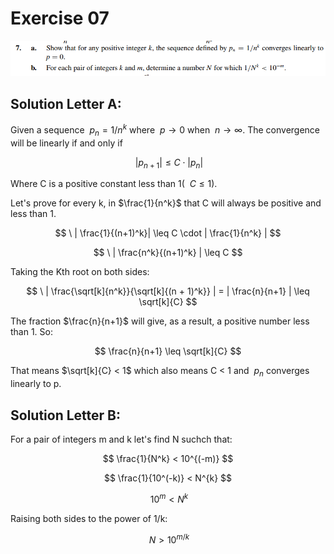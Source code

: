 # Exercise 07

![image](image.png)

## Solution Letter A:

Given a sequence $\ p_{n} = 1 / n^{k}$ where $\ p \to 0$ when $\ n \to \infty$. The convergence will be linearly if and only if

$$
\ | p_{n+1} | \leq C \cdot | p_{n} |
$$

Where C is a positive constant less than 1( $\ C \leq 1$).

Let's prove for every k, in  $\frac{1}{n^k}$ that C will always be positive and less than 1.

$$
\ | \frac{1}{(n+1)^k}| \leq C \cdot | \frac{1}{n^k} |
$$

$$ 
\ | \frac{n^k}{(n+1)^k} | \leq C
$$

Taking the Kth root on both sides:

$$
\ | \frac{\sqrt[k]{n^k}}{\sqrt[k]{(n + 1)^k}} | = | \frac{n}{n+1} |  \leq \sqrt[k]{C}
$$

The fraction $\frac{n}{n+1}$ will give, as a result, a positive number less than 1. So:

$$
\frac{n}{n+1} \leq \sqrt[k]{C}
$$

That means $\sqrt[k]{C} < 1$ which also means C < 1 and $\ p_{n}$ converges linearly to p.


## Solution Letter B:
For a pair of integers m and k let's find N suchch that:

$$
\frac{1}{N^k} < 10^{(-m)}
$$

$$
\frac{1}{10^(-k)} < N^{k}
$$

$$
\ 10^m < N^{k}
$$

Raising both sides to the power of 1/k:

$$
\ N > 10^{m/k}
$$

